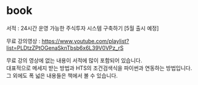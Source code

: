 # book
서적 : 24시간 운영 가능한 주식투자 시스템 구축하기 [5월 출시 예정]

무료 강의영상 : https://www.youtube.com/playlist?list=PLDtzZPtOGenaSknTbsb6x6L39V0VPz_rS

무료 강의 영상에 없는 내용이 서적에 많이 포함되어 있습니다.  
대표적으로 메세지 받는 방법과 HTS의 조건검색식을 파이썬과 연동하는 방법입니다.  
그 외에도 폭 넓은 내용들은 책에서 볼 수 있습니다.  
